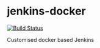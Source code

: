# jenkins-docker

[![Build Status](http://jenkins.ecs.devfactory.com/job/jenkins-docker/job/master/10/badge/icon)](http://jenkins.ecs.devfactory.com/job/jenkins-docker/job/master/10/)

Customised docker based Jenkins
